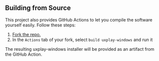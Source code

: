## Building from Source
This project also provides GitHub Actions to let you compile the software yourself easily. Follow these steps:

1. [Fork the repo.](https://github.com/leapbtw/uxplay-windows/fork)
2. In the `Actions` tab of your fork, select `build uxplay-windows` and run it

The resulting uxplay-windows installer will be provided as an artifact from the GitHub Action.
